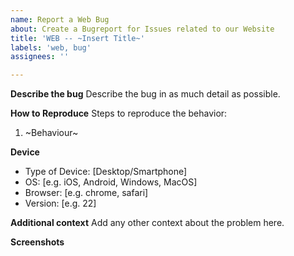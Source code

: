 ```yaml
---
name: Report a Web Bug
about: Create a Bugreport for Issues related to our Website
title: 'WEB -- ~Insert Title~'
labels: 'web, bug'
assignees: ''

---
```


**Describe the bug**
Describe the bug in as much detail as possible.

**How to Reproduce**
Steps to reproduce the behavior:
1. ~Behaviour~

**Device**
- Type of Device: [Desktop/Smartphone]
- OS: [e.g. iOS, Android, Windows, MacOS]
- Browser: [e.g. chrome, safari]
- Version: [e.g. 22]

**Additional context**
Add any other context about the problem here.

**Screenshots**